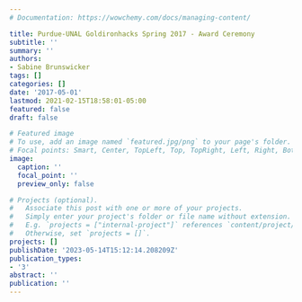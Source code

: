 ```yaml
---
# Documentation: https://wowchemy.com/docs/managing-content/

title: Purdue-UNAL Goldironhacks Spring 2017 - Award Ceremony
subtitle: ''
summary: ''
authors:
- Sabine Brunswicker
tags: []
categories: []
date: '2017-05-01'
lastmod: 2021-02-15T18:58:01-05:00
featured: false
draft: false

# Featured image
# To use, add an image named `featured.jpg/png` to your page's folder.
# Focal points: Smart, Center, TopLeft, Top, TopRight, Left, Right, BottomLeft, Bottom, BottomRight.
image:
  caption: ''
  focal_point: ''
  preview_only: false

# Projects (optional).
#   Associate this post with one or more of your projects.
#   Simply enter your project's folder or file name without extension.
#   E.g. `projects = ["internal-project"]` references `content/project/deep-learning/index.md`.
#   Otherwise, set `projects = []`.
projects: []
publishDate: '2023-05-14T15:12:14.208209Z'
publication_types:
- '3'
abstract: ''
publication: ''
---
```

